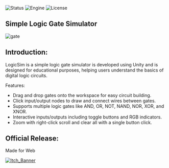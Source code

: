 ![Status](https://badgen.net/badge/Status/Release/orange?icon=github)
![Engine](https://badgen.net/badge/Engine/Unity/blue)
![License](https://badgen.net/badge/license/GNU/green)

## **Simple Logic Gate Simulator**
![gate](https://github.com/user-attachments/assets/09a52a72-5c4b-48fb-ac20-b2d8792ae1f8)

## **Introduction:**
LogicSim is a simple logic gate simulator is developed using Unity and is designed for educational purposes, helping users understand the basics of digital logic circuits.

Features:

- Drag and drop gates onto the workspace for easy circuit building.
- Click input/output nodes to draw and connect wires between gates.
- Supports multiple logic gates like AND, OR, NOT, NAND, NOR, XOR, and XNOR.
- Interactive inputs/outputs including toggle buttons and RGB indicators.
- Zoom with right-click scroll and clear all with a single button click.

## **Official Release:**
Made for Web

[![Itch_Banner](https://github.com/user-attachments/assets/13fecf6b-cca1-44b0-8b63-d69e96809f8b)](https://parven.itch.io/logic-sim)
